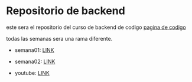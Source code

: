 # Repositorio de backend

este sera el repositorio del curso de backend de codigo 
<a href = "https://codigo.edu.pe"> pagina de codigo </a>

todas las semanas sera una rama diferente.

- semana01: <a href= "https://google.com">LINK</a >
- semana02: <a href= "https://google.com">LINK</a >


- youtube: <a href= "https://youtube.com">LINK</a >